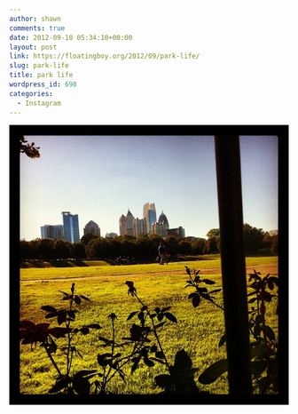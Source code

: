 ```yaml
---
author: shawn
comments: true
date: 2012-09-10 05:34:10+00:00
layout: post
link: https://floatingboy.org/2012/09/park-life/
slug: park-life
title: park life
wordpress_id: 698
categories:
  - Instagram
---
```


![park life](/assets/media/2012/09/e709739efac911e19c2822000a1e8ab9_7.jpg)
